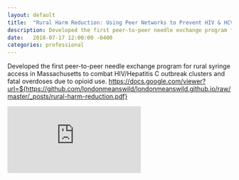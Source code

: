 ```yaml
---
layout: default
title:  "Rural Harm Reduction: Using Peer Networks to Prevent HIV & HCV"
description: Developed the first peer-to-peer needle exchange program for rural syringe access in Massachusetts to combat HIV/Hepatitis C outbreak clusters and fatal overdoses due to opioid use.
date:   2018-07-17 12:00:00 -0400
categories: professional
---
```


Developed the first peer-to-peer needle exchange program for rural syringe access in Massachusetts to combat HIV/Hepatitis C outbreak clusters and fatal overdoses due to opioid use.
https://docs.google.com/viewer?url=${https://github.com/londonmeanswild/londonmeanswild.github.io/raw/master/_posts/rural-harm-reduction.pdf}

![Final program outline](https://github.com/londonmeanswild/londonmeanswild.github.io/raw/master/_posts/rural-harm-reduction.pdf)
